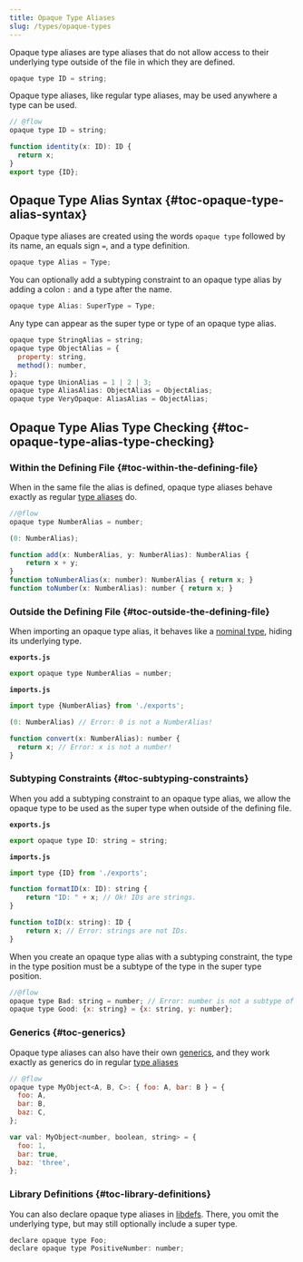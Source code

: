 ```yaml
---
title: Opaque Type Aliases
slug: /types/opaque-types
---
```


Opaque type aliases are type aliases that do not allow access to their
underlying type outside of the file in which they are defined.

```js
opaque type ID = string;
```

Opaque type aliases, like regular type aliases, may be used anywhere a type can
be used.


```js
// @flow
opaque type ID = string;

function identity(x: ID): ID {
  return x;
}
export type {ID};
```

## Opaque Type Alias Syntax {#toc-opaque-type-alias-syntax}

Opaque type aliases are created using the words `opaque type` followed by its
name, an equals sign `=`, and a type definition.

```js
opaque type Alias = Type;
```

You can optionally add a subtyping constraint to an opaque type alias by adding
a colon `:` and a type after the name.

```js
opaque type Alias: SuperType = Type;
```

Any type can appear as the super type or type of an opaque type alias.

```js
opaque type StringAlias = string;
opaque type ObjectAlias = {
  property: string,
  method(): number,
};
opaque type UnionAlias = 1 | 2 | 3;
opaque type AliasAlias: ObjectAlias = ObjectAlias;
opaque type VeryOpaque: AliasAlias = ObjectAlias;
```

## Opaque Type Alias Type Checking {#toc-opaque-type-alias-type-checking}

### Within the Defining File {#toc-within-the-defining-file}

When in the same file the alias is defined, opaque type aliases behave exactly
as regular [type aliases](../aliases/) do.

```js
//@flow
opaque type NumberAlias = number;

(0: NumberAlias);

function add(x: NumberAlias, y: NumberAlias): NumberAlias {
    return x + y;
}
function toNumberAlias(x: number): NumberAlias { return x; }
function toNumber(x: NumberAlias): number { return x; }
```

### Outside the Defining File {#toc-outside-the-defining-file}

When importing an opaque type alias, it behaves like a
[nominal type](../../lang/nominal-structural/#toc-nominal-typing), hiding its
underlying type.

**`exports.js`**

```js
export opaque type NumberAlias = number;
```

**`imports.js`**

```js
import type {NumberAlias} from './exports';

(0: NumberAlias) // Error: 0 is not a NumberAlias!

function convert(x: NumberAlias): number {
  return x; // Error: x is not a number!
}
```

### Subtyping Constraints {#toc-subtyping-constraints}

When you add a subtyping constraint to an opaque type alias, we allow the opaque
type to be used as the super type when outside of the defining file.

**`exports.js`**

```js flow-check
export opaque type ID: string = string;
```

**`imports.js`**

```js
import type {ID} from './exports';

function formatID(x: ID): string {
    return "ID: " + x; // Ok! IDs are strings.
}

function toID(x: string): ID {
    return x; // Error: strings are not IDs.
}
```

When you create an opaque type alias with a subtyping constraint, the type in
the type position must be a subtype of the type in the super type position.

```js
//@flow
opaque type Bad: string = number; // Error: number is not a subtype of string
opaque type Good: {x: string} = {x: string, y: number};
```

### Generics {#toc-generics}

Opaque type aliases can also have their own [generics](./generics/),
and they work exactly as generics do in regular [type aliases](./aliases#toc-type-alias-generics)

```js
// @flow
opaque type MyObject<A, B, C>: { foo: A, bar: B } = {
  foo: A,
  bar: B,
  baz: C,
};

var val: MyObject<number, boolean, string> = {
  foo: 1,
  bar: true,
  baz: 'three',
};
```

### Library Definitions {#toc-library-definitions}

You can also declare opaque type aliases in
[libdefs](../libdefs). There, you omit the underlying
type, but may still optionally include a super type.

```js
declare opaque type Foo;
declare opaque type PositiveNumber: number;
```
